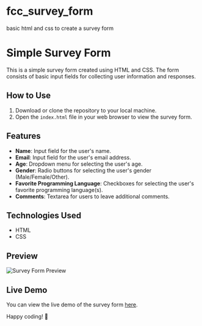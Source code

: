 # fcc_survey_form
 basic html and css to create a survey form

 # Simple Survey Form

This is a simple survey form created using HTML and CSS. The form consists of basic input fields for collecting user information and responses.

## How to Use

1. Download or clone the repository to your local machine.
2. Open the `index.html` file in your web browser to view the survey form.

## Features

- **Name**: Input field for the user's name.
- **Email**: Input field for the user's email address.
- **Age**: Dropdown menu for selecting the user's age.
- **Gender**: Radio buttons for selecting the user's gender (Male/Female/Other).
- **Favorite Programming Language**: Checkboxes for selecting the user's favorite programming language(s).
- **Comments**: Textarea for users to leave additional comments.

## Technologies Used

- HTML
- CSS

## Preview

![Survey Form Preview](survey-form-preview.png)

## Live Demo

You can view the live demo of the survey form [here](https://github.com/souvikkundu88).

Happy coding! 🚀
